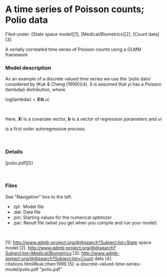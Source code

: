 #  A time series of Poisson counts; Polio data

Filed under:  [State space model][1], [Medical/Biometrics][2], [Count data][3]

A serially correlated time series of Poisson counts using a GLMM framework

### **Model description**

As an example of a discrete valued time series we use the 'polio data' considered by [Kuk & Cheng (1999)][4]. It is assumed that _yi_ has a Poisson (lambdai) distribution, where

  
log(lambdai) = _**X**i_**b** _ui_.

 

Here, _**X**i_ is a covariate vector, **b** is a vector of regression parameters and _ui_

is a first order autoregressive process.

 

### Details   

[polio.pdf][5]

 

### Files

See "Navigation" box to the left.

* .tpl:  Model file
* .dat: Data file
* .pin: Starting values for the numerical optimizer  
* .par: Result file (what you get when you compile and run your model)  

 

[1]: http://www.admb-project.org/@@search?Subject:list=State space model
[2]: http://www.admb-project.org/@@search?Subject:list=Medical/Biometrics
[3]: http://www.admb-project.org/@@search?Subject:list=Count data
[4]: citations.html#kuk:chen:1999
[5]: a-discrete-valued-time-series-model/polio.pdf "polio.pdf"

